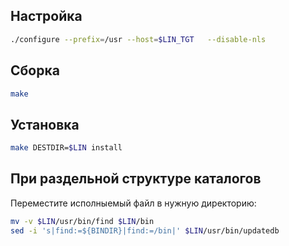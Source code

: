 <package-info :package="package" showsbu></package-info>

<script>
		new Vue({
		el: '#main',
		data: { package: {} },
		mounted: function () {
				this.getPackage('findutils');
		},
		methods: {
			getPackage: function(name) {
					getPackage(name)
					.then(response => this.package = response);
			},
		}
  })
</script>

## Настройка

```bash
./configure --prefix=/usr --host=$LIN_TGT   --disable-nls
```

## Сборка

```bash
make
```

## Установка

```bash
make DESTDIR=$LIN install
```

## При раздельной структуре каталогов

Переместите исполныемый файл в нужную директорию:

```bash
mv -v $LIN/usr/bin/find $LIN/bin
sed -i 's|find:=${BINDIR}|find:=/bin|' $LIN/usr/bin/updatedb
```
